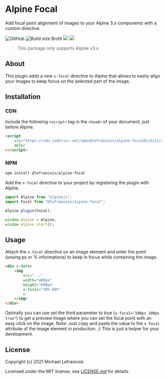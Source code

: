 # Alpine Focal

Add focal point alignment of images to your Alpine 3.x components with a custom directive.

![GitHub](https://img.shields.io/github/license/lefrancois/alpine-focal?color=red&style=flat-square)
![Build size Brotli](https://img.badgesize.io/lefrancois/alpine-focal/master/dist/cdn.min.js.svg?compression=gzip&style=flat-square&color=green)
[![](https://data.jsdelivr.com/v1/package/npm/@lefrancois/alpine-focal/badge)](https://www.jsdelivr.com/package/npm/@lefrancois/alpine-focal)
[![](https://img.shields.io/twitter/follow/lefrancois?style=flat-square)](https://www.twitter.com/lefrancois)

> This package only supports Alpine v3.x.

## About

This plugin adds a new `x-focal` directive to Alpine that allows to easliy align your images to keep focus on the selected part of the image.

## Installation

### CDN

Include the following `<script>` tag in the `<head>` of your document, just before Alpine.

```html
<script
    src="https://cdn.jsdelivr.net/npm/@lefrancois/alpine-focal@1/dist/cdn.min.js"
    defer
></script>
```

### NPM

```bash
npm install @lefrancois/alpine-focal
```

Add the `x-focal` directive to your project by registering the plugin with Alpine.

```js
import Alpine from "alpinejs";
import Focal from "@lefrancois/alpine-focal";

Alpine.plugin(Focal);

window.Alpine = Alpine;
window.Alpine.start();
```

## Usage

Attach the `x-focal` directive on an image element and enter the point (unsing px or % informations) to keep in focus while containing the image.

```html
<div x-data>
    <img 
        src="..." 
        width="400px" 
        height="600px" 
        x-focal="10% 80%"
        >
    </img>
</div>
```

Optinally you can use set the third parameter to true (`x-focal="100px 100px true"`) to get a preview image where you can set the focal point with an easy click on the image. Note: Just copy and paste the value to the `x-focal` attribute of the image element in production. ;) This is just a helper for your development.

## License

Copyright (c) 2021 Michael Lefrancois

Licensed under the MIT license, see [LICENSE.md](LICENSE.md) for details.
